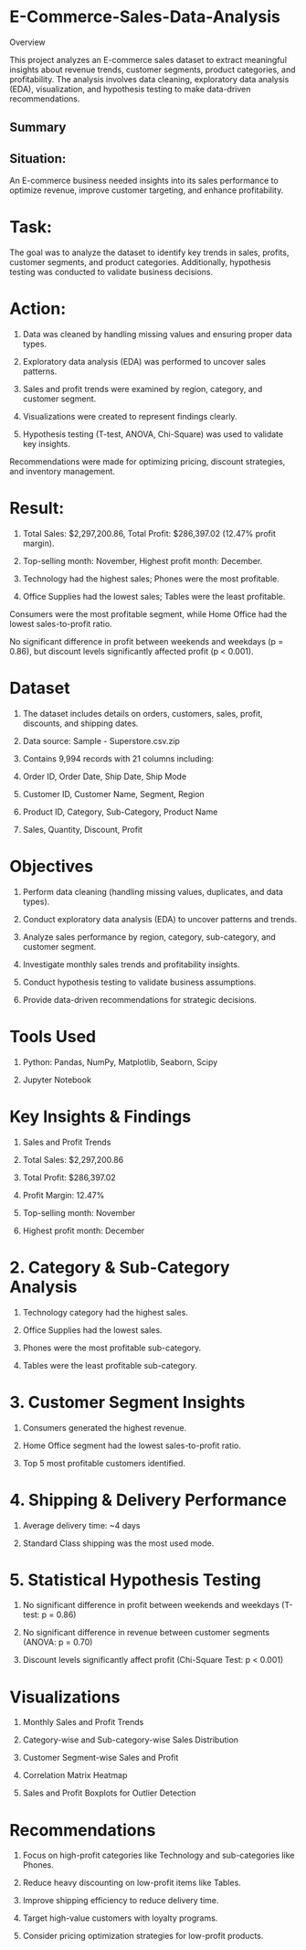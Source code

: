 # E-Commerce-Sales-Data-Analysis

Overview

This project analyzes an E-commerce sales dataset to extract meaningful insights about revenue trends, customer segments, product categories, and profitability. The analysis involves data cleaning, exploratory data analysis (EDA), visualization, and hypothesis testing to make data-driven recommendations.

## Summary

## Situation:

An E-commerce business needed insights into its sales performance to optimize revenue, improve customer targeting, and enhance profitability.

# Task:

The goal was to analyze the dataset to identify key trends in sales, profits, customer segments, and product categories. Additionally, hypothesis testing was conducted to validate business decisions.

# Action:

1. Data was cleaned by handling missing values and ensuring proper data types.

2. Exploratory data analysis (EDA) was performed to uncover sales patterns.

3. Sales and profit trends were examined by region, category, and customer segment.

4. Visualizations were created to represent findings clearly.

5. Hypothesis testing (T-test, ANOVA, Chi-Square) was used to validate key insights.

Recommendations were made for optimizing pricing, discount strategies, and inventory management.

# Result:

1. Total Sales: $2,297,200.86, Total Profit: $286,397.02 (12.47% profit margin).

2. Top-selling month:  November, Highest profit month: December.

3. Technology had the highest sales; Phones were the most profitable.

4. Office Supplies had the lowest sales; Tables were the least profitable.

Consumers were the most profitable segment, while Home Office had the lowest sales-to-profit ratio.

No significant difference in profit between weekends and weekdays (p = 0.86), but discount levels significantly affected profit (p < 0.001).

# Dataset

1. The dataset includes details on orders, customers, sales, profit, discounts, and shipping dates.

2. Data source: Sample - Superstore.csv.zip

3. Contains 9,994 records with 21 columns including:

4. Order ID, Order Date, Ship Date, Ship Mode

5. Customer ID, Customer Name, Segment, Region

6. Product ID, Category, Sub-Category, Product Name

7. Sales, Quantity, Discount, Profit

# Objectives

1. Perform data cleaning (handling missing values, duplicates, and data types).

2. Conduct exploratory data analysis (EDA) to uncover patterns and trends.

3. Analyze sales performance by region, category, sub-category, and customer segment.

4. Investigate monthly sales trends and profitability insights.

5. Conduct hypothesis testing to validate business assumptions.

6. Provide data-driven recommendations for strategic decisions.

# Tools Used

1. Python: Pandas, NumPy, Matplotlib, Seaborn, Scipy

1. Jupyter Notebook

# Key Insights & Findings

1. Sales and Profit Trends

2. Total Sales: $2,297,200.86

3. Total Profit: $286,397.02

4. Profit Margin: 12.47%

5. Top-selling month: November

6. Highest profit month: December

# 2. Category & Sub-Category Analysis

1. Technology category had the highest sales.

2. Office Supplies had the lowest sales.

3. Phones were the most profitable sub-category.

4. Tables were the least profitable sub-category.

# 3. Customer Segment Insights

1. Consumers generated the highest revenue.

2. Home Office segment had the lowest sales-to-profit ratio.

3. Top 5 most profitable customers identified.

# 4. Shipping & Delivery Performance

1. Average delivery time: ~4 days

2. Standard Class shipping was the most used mode.

# 5. Statistical Hypothesis Testing

1. No significant difference in profit between weekends and weekdays (T-test: p = 0.86)

2. No significant difference in revenue between customer segments (ANOVA: p = 0.70)

3. Discount levels significantly affect profit (Chi-Square Test: p < 0.001)

# Visualizations

1. Monthly Sales and Profit Trends

2. Category-wise and Sub-category-wise Sales Distribution

3. Customer Segment-wise Sales and Profit

4. Correlation Matrix Heatmap

5. Sales and Profit Boxplots for Outlier Detection

# Recommendations

1. Focus on high-profit categories like Technology and sub-categories like Phones.

2. Reduce heavy discounting on low-profit items like Tables.

3. Improve shipping efficiency to reduce delivery time.

4. Target high-value customers with loyalty programs.

5. Consider pricing optimization strategies for low-profit products.

